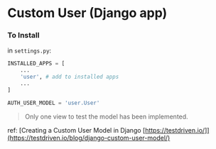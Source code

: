 # Custom User (Django app)

### To Install
in `settings.py`:
```python
INSTALLED_APPS = [
    ...
    'user', # add to installed apps
    ...
]

AUTH_USER_MODEL = 'user.User'
```

> Only one view to test the model has been implemented.

ref: [Creating a Custom User Model in Django [https://testdriven.io/]](https://testdriven.io/blog/django-custom-user-model/)